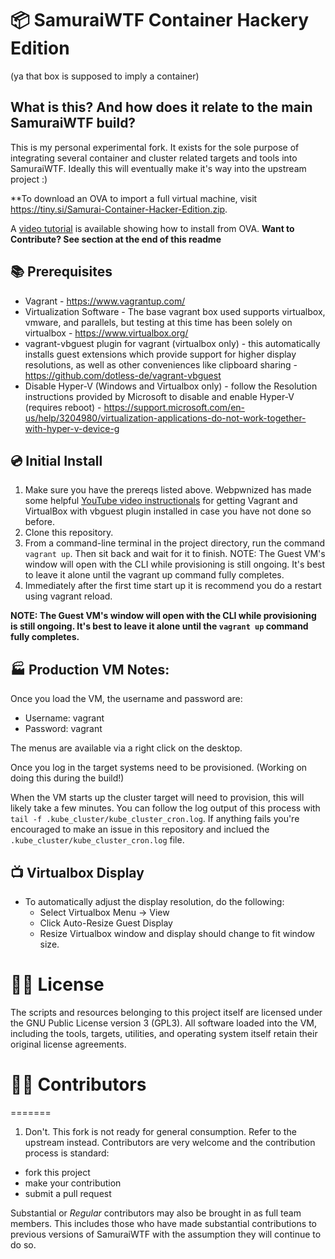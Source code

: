 # 📦 SamuraiWTF Container Hackery Edition
(ya that box is supposed to imply a container)

## What is this? And how does it relate to the main SamuraiWTF build?
This is my personal experimental fork. It exists for the sole purpose of integrating several container and cluster related
targets and tools into SamuraiWTF. Ideally this will eventually make it's way into the upstream project :)

**To download an OVA to import a full virtual machine, visit https://tiny.si/Samurai-Container-Hacker-Edition.zip. 

A [video tutorial](https://www.youtube.com/watch?v=3a3qOFubfGg) is available showing how to install from OVA.
**Want to Contribute? See section at the end of this readme**

## 📚 Prerequisites
- Vagrant - https://www.vagrantup.com/
- Virtualization Software - The base vagrant box used supports virtualbox, vmware, and parallels, but testing at this time has been solely on virtualbox - https://www.virtualbox.org/
- vagrant-vbguest plugin for vagrant (virtualbox only) - this automatically installs guest extensions which provide support for higher display resolutions, as well as other conveniences like clipboard sharing - https://github.com/dotless-de/vagrant-vbguest
- Disable Hyper-V (Windows and Virtualbox only) - follow the Resolution instructions provided by Microsoft to disable and enable Hyper-V (requires reboot) - https://support.microsoft.com/en-us/help/3204980/virtualization-applications-do-not-work-together-with-hyper-v-device-g

## 💿 Initial Install
1. Make sure you have the prereqs listed above. Webpwnized has made some helpful [YouTube video instructionals](https://www.youtube.com/watch?v=MCqpTpxNSlA&list=PLZOToVAK85Mru8ye3up3VR_jXms56OFE5) for getting Vagrant and VirtualBox  with vbguest plugin installed in case you have not done so before.
2. Clone this repository.
3. From a command-line terminal in the project directory, run the command `vagrant up`. Then sit back and wait for it to finish. NOTE: The Guest VM's window will open with the CLI while provisioning is still ongoing. It's best to leave it alone until the vagrant up command fully completes.
4. Immediately after the first time start up it is recommend you do a restart using vagrant reload.

**NOTE: The Guest VM's window will open with the CLI while provisioning is still ongoing. It's best to leave it alone until the `vagrant up` command fully completes.**

## 🏭 Production VM Notes:
Once you load the VM, the username and password are:

- Username: vagrant
- Password: vagrant

The menus are available via a right click on the desktop.

Once you log in the target systems need to be provisioned. (Working on doing this during the build!)

When the VM starts up the cluster target will need to provision, this will likely take a few minutes.
You can follow the log output of this process with `tail -f .kube_cluster/kube_cluster_cron.log`. If anything
fails you're encouraged to make an issue in this repository and inclued the `.kube_cluster/kube_cluster_cron.log` file.

## 📺 Virtualbox Display
- To automatically adjust the display resolution, do the following:
	- Select Virtualbox Menu -> View
	- Click Auto-Resize Guest Display
	- Resize Virtualbox window and display should change to fit window size.

# 👨‍💼 License
The scripts and resources belonging to this project itself are licensed under the GNU Public License version 3 (GPL3).
All software loaded into the VM, including the tools, targets, utilities, and operating system itself retain their original license agreements.

# 👷‍♀️ Contributors
=======
1. Don't. This fork is not ready for general consumption. Refer to the upstream instead.
Contributors are very welcome and the contribution process is standard:

  * fork this project
  * make your contribution
  * submit a pull request
  
Substantial or *Regular* contributors may also be brought in as full team members. This includes those who have made substantial contributions to previous versions of SamuraiWTF with the assumption they will continue to do so.
